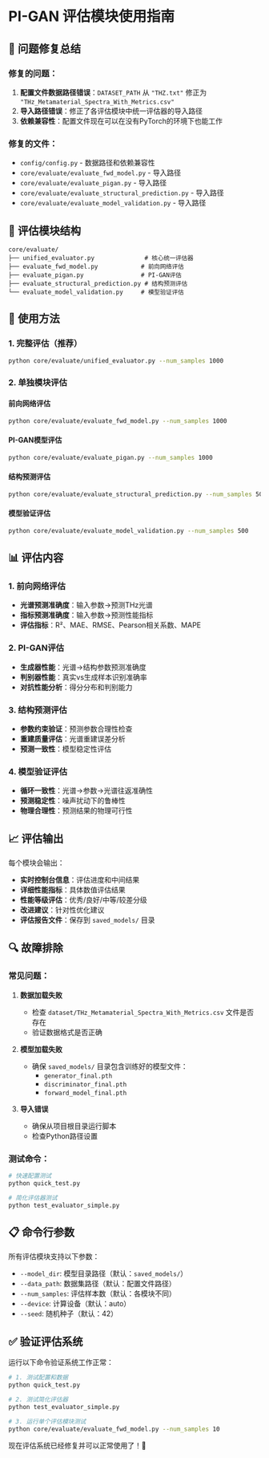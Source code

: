 # PI-GAN 评估模块使用指南

## 🔧 问题修复总结

### 修复的问题：
1. **配置文件数据路径错误**：`DATASET_PATH` 从 `"THZ.txt"` 修正为 `"THz_Metamaterial_Spectra_With_Metrics.csv"`
2. **导入路径错误**：修正了各评估模块中统一评估器的导入路径
3. **依赖兼容性**：配置文件现在可以在没有PyTorch的环境下也能工作

### 修复的文件：
- `config/config.py` - 数据路径和依赖兼容性
- `core/evaluate/evaluate_fwd_model.py` - 导入路径
- `core/evaluate/evaluate_pigan.py` - 导入路径  
- `core/evaluate/evaluate_structural_prediction.py` - 导入路径
- `core/evaluate/evaluate_model_validation.py` - 导入路径

## 📁 评估模块结构

```
core/evaluate/
├── unified_evaluator.py              # 核心统一评估器
├── evaluate_fwd_model.py            # 前向网络评估
├── evaluate_pigan.py                # PI-GAN评估
├── evaluate_structural_prediction.py # 结构预测评估
└── evaluate_model_validation.py     # 模型验证评估
```

## 🚀 使用方法

### 1. 完整评估（推荐）
```bash
python core/evaluate/unified_evaluator.py --num_samples 1000
```

### 2. 单独模块评估

#### 前向网络评估
```bash
python core/evaluate/evaluate_fwd_model.py --num_samples 1000
```

#### PI-GAN模型评估  
```bash
python core/evaluate/evaluate_pigan.py --num_samples 1000
```

#### 结构预测评估
```bash
python core/evaluate/evaluate_structural_prediction.py --num_samples 500
```

#### 模型验证评估
```bash
python core/evaluate/evaluate_model_validation.py --num_samples 500
```

## 📊 评估内容

### 1. 前向网络评估
- **光谱预测准确度**：输入参数→预测THz光谱
- **指标预测准确度**：输入参数→预测性能指标
- **评估指标**：R²、MAE、RMSE、Pearson相关系数、MAPE

### 2. PI-GAN评估
- **生成器性能**：光谱→结构参数预测准确度
- **判别器性能**：真实vs生成样本识别准确率
- **对抗性能分析**：得分分布和判别能力

### 3. 结构预测评估
- **参数约束验证**：预测参数合理性检查
- **重建质量评估**：光谱重建误差分析
- **预测一致性**：模型稳定性评估

### 4. 模型验证评估
- **循环一致性**：光谱→参数→光谱往返准确性
- **预测稳定性**：噪声扰动下的鲁棒性
- **物理合理性**：预测结果的物理可行性

## 📈 评估输出

每个模块会输出：
- **实时控制台信息**：评估进度和中间结果
- **详细性能指标**：具体数值评估结果  
- **性能等级评估**：优秀/良好/中等/较差分级
- **改进建议**：针对性优化建议
- **评估报告文件**：保存到 `saved_models/` 目录

## 🔍 故障排除

### 常见问题：

1. **数据加载失败**
   - 检查 `dataset/THz_Metamaterial_Spectra_With_Metrics.csv` 文件是否存在
   - 验证数据格式是否正确

2. **模型加载失败**  
   - 确保 `saved_models/` 目录包含训练好的模型文件：
     - `generator_final.pth`
     - `discriminator_final.pth` 
     - `forward_model_final.pth`

3. **导入错误**
   - 确保从项目根目录运行脚本
   - 检查Python路径设置

### 测试命令：
```bash
# 快速配置测试
python quick_test.py

# 简化评估器测试  
python test_evaluator_simple.py
```

## 📋 命令行参数

所有评估模块支持以下参数：
- `--model_dir`: 模型目录路径（默认：`saved_models/`）
- `--data_path`: 数据集路径（默认：配置文件路径）
- `--num_samples`: 评估样本数（默认：各模块不同）
- `--device`: 计算设备（默认：auto）
- `--seed`: 随机种子（默认：42）

## ✅ 验证评估系统

运行以下命令验证系统工作正常：

```bash
# 1. 测试配置和数据
python quick_test.py

# 2. 测试简化评估器
python test_evaluator_simple.py

# 3. 运行单个评估模块测试
python core/evaluate/evaluate_fwd_model.py --num_samples 10
```

现在评估系统已经修复并可以正常使用了！🎉